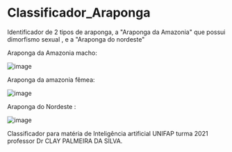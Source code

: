 # Classificador_Araponga

Identificador de 2 tipos de araponga, a "Araponga da Amazonia" que possui dimorfismo sexual , e a "Araponga do nordeste"

Araponga da Amazonia macho:

![image](https://user-images.githubusercontent.com/54561781/154549898-a7fb3de2-bf4f-47d8-af89-6bc963b3b3ec.png)


Araponga da amazonia fêmea:

![image](https://user-images.githubusercontent.com/54561781/154550219-00e18884-8d78-4eec-a9f4-a53ffc4ec87d.png)


Araponga do Nordeste :

![image](https://user-images.githubusercontent.com/54561781/154550274-5edd18c3-7162-40ab-a50e-f1eb8f55514d.png)


Classificador para matéria de Inteligência artificial UNIFAP turma 2021 professor Dr CLAY PALMEIRA DA SILVA.
